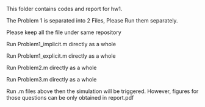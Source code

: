This folder contains codes and report for hw1.

The Problem 1 is separated into 2 Files, Please Run them separately.

Please keep all the file under same repository

Run Problem1_implicit.m directly as a whole

Run Problem1_explicit.m directly as a whole

Run Problem2.m directly as a whole

Run Problem3.m directly as a whole

Run .m files above then the simulation will be triggered. However, figures for those questions can be only obtained in report.pdf 
